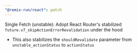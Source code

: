 ```yaml
---
"@remix-run/react": patch
---
```


Single Fetch (unstable): Adopt React Router's stabilized `future.v7_skipActionErrorRevalidation` under the hood
 - This also stabilizes the `shouldRevalidate` parameter from `unstable_actionStatus` to `actionStatus`
